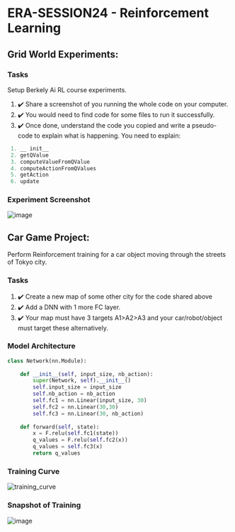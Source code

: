 # ERA-SESSION24 - Reinforcement Learning

## Grid World Experiments:

### Tasks
Setup Berkely Ai RL course experiments. 
1. :heavy_check_mark: Share a screenshot of you running the whole code on your computer. 
2. :heavy_check_mark: You would need to find code for some files to run it successfully.
3. :heavy_check_mark: Once done, understand the code you copied and write a pseudo-code to explain what is happening. You need to explain:
```python
 1. __ init__
 2. getQValue
 3. computeValueFromQValue
 4. computeActionFromQValues
 5. getAction
 6. update
```

### Experiment Screenshot
![image](https://github.com/RaviNaik/ERA-SESSION24/assets/23289802/cfb61485-f991-4768-a1f2-e12064259ff5)


## Car Game Project: 
Perform Reinforcement training for a car object moving through the streets of Tokyo city. 

### Tasks
1. :heavy_check_mark: Create a new map of some other city for the code shared above
2. :heavy_check_mark: Add a DNN with 1 more FC layer. 
3. :heavy_check_mark: Your map must have 3 targets A1>A2>A3 and your car/robot/object must target these alternatively.
   
### Model Architecture
```python
class Network(nn.Module):
   
    def __init__(self, input_size, nb_action):
        super(Network, self).__init__()
        self.input_size = input_size
        self.nb_action = nb_action
        self.fc1 = nn.Linear(input_size, 30)
        self.fc2 = nn.Linear(30,30)
        self.fc3 = nn.Linear(30, nb_action)
   
    def forward(self, state):
        x = F.relu(self.fc1(state))
        q_values = F.relu(self.fc2(x))
        q_values = self.fc3(x)
        return q_values
```

### Training Curve
![training_curve](https://github.com/RaviNaik/ERA-SESSION24/assets/23289802/b6a3d7b1-a754-4ea9-9afd-481565277e3f)

### Snapshot of Training
![image](https://github.com/RaviNaik/ERA-SESSION24/assets/23289802/79ec18b7-3cbd-4eaa-866b-41d744a69d5f)
